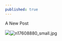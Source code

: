 ```yaml
---
published: true
---
```

A New Post

![]({{site.baseurl}}/_posts/n17608880_small.jpg)![n17608880_small.jpg]({{site.baseurl}}/_posts/n17608880_small.jpg)


